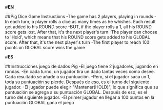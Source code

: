 #**EN**

##Pig Dice Game Instructions
-The game has 2 players, playing in rounds
-In each turn, a player rolls a dice as many times as he whishes. Each result get added to his ROUND score
-BUT, if the player rolls a 1, all his ROUND score gets lost. After that, it's the next player's turn
-The player can choose to 'Hold', which means that his ROUND score gets added to his GLOBAL score. After that, it's the next player's turn
-The first player to reach 100 points on GLOBAL score wins the game

#**ES**

##Instrucciones juego de dados Pig
-El juego tiene 2 jugadores, jugando en rondas.
-En cada turno, un jugador tira un dado tantas veces como desee. Cada resultado se añade a su puntuación.
-Pero, si el jugador saca un 1, toda su puntuación se pierde. Después de eso, es el turno del siguiente jugador.
-El jugador puede elegir "Mantener(HOLD)", lo que significa que su puntuación se agrega a su puntuación GLOBAL. Después de eso, es el turno del siguiente jugador.
-El primer jugador en llegar a 100 puntos en la puntuación GLOBAL gana el juego
